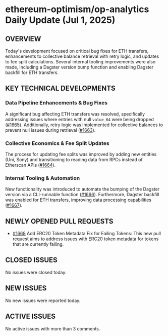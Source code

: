 # ethereum-optimism/op-analytics Daily Update (Jul 1, 2025)
## OVERVIEW 
Today's development focused on critical bug fixes for ETH transfers, enhancements to collective balance retrieval with retry logic, and updates to fee split calculations. Several internal tooling improvements were also made, including a Dagster version bump function and enabling Dagster backfill for ETH transfers.

## KEY TECHNICAL DEVELOPMENTS

### Data Pipeline Enhancements & Bug Fixes
A significant bug affecting ETH transfers was resolved, specifically addressing issues where entries with null `value_64` were being dropped ([#1665](https://github.com/ethereum-optimism/op-analytics/pull/1665)). Additionally, retry logic was implemented for collective balances to prevent null issues during retrieval ([#1663](https://github.com/ethereum-optimism/op-analytics/pull/1663)).

### Collective Economics & Fee Split Updates
The process for updating fee splits was improved by adding new entities (Uni, Sony) and transitioning to reading data from RPCs instead of Etherscan APIs ([#1664](https://github.com/ethereum-optimism/op-analytics/pull/1664)).

### Internal Tooling & Automation
New functionality was introduced to automate the bumping of the Dagster version via a CLI-runnable function ([#1666](https://github.com/ethereum-optimism/op-analytics/pull/1666)). Furthermore, Dagster backfill was enabled for ETH transfers, improving data processing capabilities ([#1667](https://github.com/ethereum-optimism/op-analytics/pull/1667)).

## NEWLY OPENED PULL REQUESTS
- [#1668](https://github.com/ethereum-optimism/op-analytics/pull/1668) Add ERC20 Token Metadata Fix for Failing Tokens: This new pull request aims to address issues with ERC20 token metadata for tokens that are currently failing.

## CLOSED ISSUES
No issues were closed today.

## NEW ISSUES
No new issues were reported today.

## ACTIVE ISSUES
No active issues with more than 3 comments.